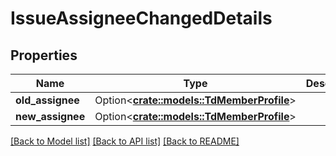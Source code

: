 # IssueAssigneeChangedDetails

## Properties

Name | Type | Description | Notes
------------ | ------------- | ------------- | -------------
**old_assignee** | Option<[**crate::models::TdMemberProfile**](TD_MemberProfile.md)> |  | [optional]
**new_assignee** | Option<[**crate::models::TdMemberProfile**](TD_MemberProfile.md)> |  | [optional]

[[Back to Model list]](../README.md#documentation-for-models) [[Back to API list]](../README.md#documentation-for-api-endpoints) [[Back to README]](../README.md)


